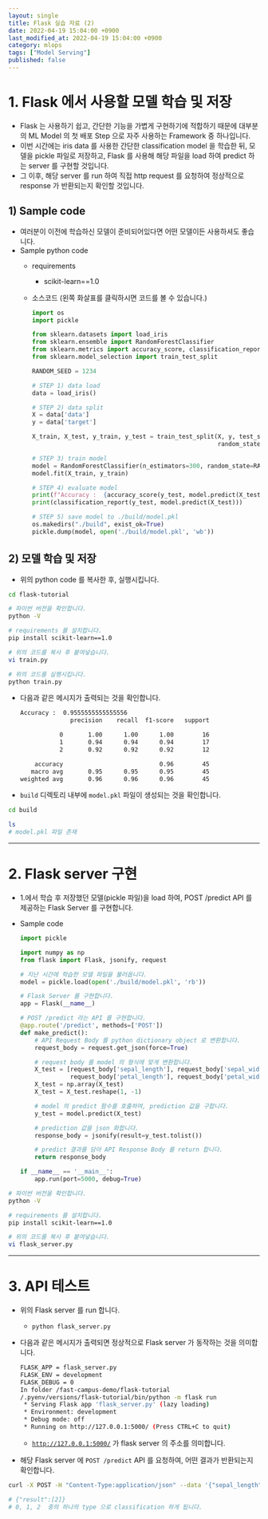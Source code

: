 ```yaml
---
layout: single
title: Flask 실습 자료 (2)
date: 2022-04-19 15:04:00 +0900
last_modified_at: 2022-04-19 15:04:00 +0900
category: mlops
tags: ["Model Serving"]
published: false
---
```


# 1. Flask 에서 사용할 모델 학습 및 저장

- Flask 는 사용하기 쉽고, 간단한 기능을 가볍게 구현하기에 적합하기 때문에 대부분의 ML Model 의 첫 배포 Step 으로 자주 사용하는 Framework 중 하나입니다.
- 이번 시간에는 iris data 를 사용한 간단한 classification model 을 학습한 뒤, 모델을 pickle 파일로 저장하고, Flask 를 사용해 해당 파일을 load 하여 predict 하는 server 를 구현할 것입니다.
- 그 이후, 해당 server 를 run 하여 직접 http request 를 요청하여 정상적으로 response 가 반환되는지 확인할 것입니다.

## 1) Sample code

- 여러분이 이전에 학습하신 모델이 준비되어있다면 어떤 모델이든 사용하셔도 좋습니다.
- Sample python code
    - requirements
        - scikit-learn==1.0
    - 소스코드 (왼쪽 화살표를 클릭하시면 코드를 볼 수 있습니다.)
        
        ```python
        import os
        import pickle
        
        from sklearn.datasets import load_iris
        from sklearn.ensemble import RandomForestClassifier
        from sklearn.metrics import accuracy_score, classification_report
        from sklearn.model_selection import train_test_split
        
        RANDOM_SEED = 1234
        
        # STEP 1) data load
        data = load_iris()
        
        # STEP 2) data split
        X = data['data']
        y = data['target']
        
        X_train, X_test, y_train, y_test = train_test_split(X, y, test_size=0.3,
                                                            random_state=RANDOM_SEED)
        
        # STEP 3) train model
        model = RandomForestClassifier(n_estimators=300, random_state=RANDOM_SEED)
        model.fit(X_train, y_train)
        
        # STEP 4) evaluate model
        print(f"Accuracy :  {accuracy_score(y_test, model.predict(X_test))}")
        print(classification_report(y_test, model.predict(X_test)))
        
        # STEP 5) save model to ./build/model.pkl
        os.makedirs("./build", exist_ok=True)
        pickle.dump(model, open('./build/model.pkl', 'wb'))
        ```
        

## 2) 모델 학습 및 저장

- 위의 python code 를 복사한 후, 실행시킵니다.

```bash
cd flask-tutorial

# 파이썬 버전을 확인합니다.
python -V

# requirements 를 설치합니다.
pip install scikit-learn==1.0

# 위의 코드를 복사 후 붙여넣습니다.
vi train.py

# 위의 코드를 실행시킵니다.
python train.py
```

- 다음과 같은 메시지가 출력되는 것을 확인합니다.
    
    ```bash
    Accuracy :  0.9555555555555556
                  precision    recall  f1-score   support
    
               0       1.00      1.00      1.00        16
               1       0.94      0.94      0.94        17
               2       0.92      0.92      0.92        12
    
        accuracy                           0.96        45
       macro avg       0.95      0.95      0.95        45
    weighted avg       0.96      0.96      0.96        45
    ```
    
- `build` 디렉토리 내부에 `model.pkl` 파일이 생성되는 것을 확인합니다.

```bash
cd build

ls
# model.pkl 파일 존재
```

---

# 2. Flask server 구현

- 1.에서 학습 후 저장했던 모델(pickle 파일)을 load 하여, POST /predict API 를 제공하는 Flask Server 를 구현합니다.
- Sample code
    
    ```python
    import pickle
    
    import numpy as np
    from flask import Flask, jsonify, request
    
    # 지난 시간에 학습한 모델 파일을 불러옵니다.
    model = pickle.load(open('./build/model.pkl', 'rb'))
    
    # Flask Server 를 구현합니다.
    app = Flask(__name__)
    
    # POST /predict 라는 API 를 구현합니다.
    @app.route('/predict', methods=['POST'])
    def make_predict():
        # API Request Body 를 python dictionary object 로 변환합니다.
        request_body = request.get_json(force=True)
    
        # request body 를 model 의 형식에 맞게 변환합니다.
        X_test = [request_body['sepal_length'], request_body['sepal_width'],
                  request_body['petal_length'], request_body['petal_width']]
        X_test = np.array(X_test)
        X_test = X_test.reshape(1, -1)
    
        # model 의 predict 함수를 호출하여, prediction 값을 구합니다.
        y_test = model.predict(X_test)
    
        # prediction 값을 json 화합니다.
        response_body = jsonify(result=y_test.tolist())
    
        # predict 결과를 담아 API Response Body 를 return 합니다.
        return response_body
    
    if __name__ == '__main__':
        app.run(port=5000, debug=True)
    ```
    

```bash
# 파이썬 버전을 확인합니다.
python -V

# requirements 를 설치합니다.
pip install scikit-learn==1.0

# 위의 코드를 복사 후 붙여넣습니다.
vi flask_server.py
```

---

# 3. API 테스트

- 위의 Flask server 를 run 합니다.
    - `python flask_server.py`
- 다음과 같은 메시지가 출력되면 정상적으로 Flask server 가 동작하는 것을 의미합니다.
    
    ```bash
    FLASK_APP = flask_server.py
    FLASK_ENV = development
    FLASK_DEBUG = 0
    In folder /fast-campus-demo/flask-tutorial
    /.pyenv/versions/flask-tutorial/bin/python -m flask run
     * Serving Flask app 'flask_server.py' (lazy loading)
     * Environment: development
     * Debug mode: off
     * Running on http://127.0.0.1:5000/ (Press CTRL+C to quit)
    ```
    
    - [`http://127.0.0.1:5000/`](http://127.0.0.1:5000/) 가 flask server 의 주소를 의미합니다.
- 해당 Flask server 에 `POST /predict` API 를 요청하여, 어떤 결과가 반환되는지 확인합니다.

```bash
curl -X POST -H "Content-Type:application/json" --data '{"sepal_length": 5.9, "sepal_width": 3.0, "petal_length": 5.1, "petal_width": 1.8}' http://localhost:5000/predict

# {"result":[2]}
# 0, 1, 2  중의 하나의 type 으로 classification 하게 됩니다.
```